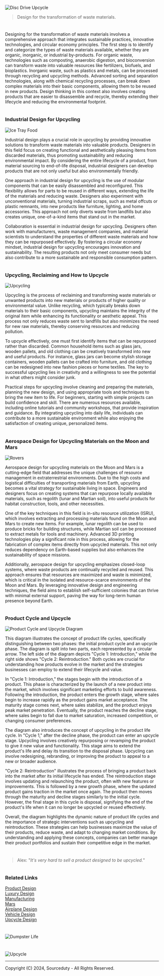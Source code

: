 ![Disc Drive Upcycle](https://github.com/user-attachments/assets/ba056503-55ce-4a08-86f9-baa751a1c863)

> Design for the transformation of waste materials.
#

Designing for the transformation of waste materials involves a comprehensive approach that integrates sustainable practices, innovative technologies, and circular economy principles. The first step is to identify and categorize the types of waste materials available, whether they are organic, inorganic, or industrial by-products. For organic waste, technologies such as composting, anaerobic digestion, and bioconversion can transform waste into valuable resources like fertilizers, biofuels, and bioplastics. Inorganic waste, such as plastics and metals, can be processed through recycling and upcycling methods. Advanced sorting and separation technologies, along with chemical recycling processes, can break down complex materials into their basic components, allowing them to be reused in new products. Design thinking in this context also involves creating products that are easier to disassemble and recycle, thereby extending their lifecycle and reducing the environmental footprint.

#
### Industrial Design for Upcycling

![Ice Tray Food](https://github.com/user-attachments/assets/e11dcb2e-a233-431b-99cd-725a3814a173)

Industrial design plays a crucial role in upcycling by providing innovative solutions to transform waste materials into valuable products. Designers in this field focus on creating functional and aesthetically pleasing items from discarded materials, thus promoting sustainability and reducing environmental impact. By considering the entire lifecycle of a product, from material sourcing to end-of-life disposal, industrial designers can develop products that are not only useful but also environmentally friendly.

One approach in industrial design for upcycling is the use of modular components that can be easily disassembled and reconfigured. This flexibility allows for parts to be reused in different ways, extending the life of the materials and reducing waste. Designers also experiment with unconventional materials, turning industrial scraps, such as metal offcuts or plastic remnants, into new products like furniture, lighting, and home accessories. This approach not only diverts waste from landfills but also creates unique, one-of-a-kind items that stand out in the market.

Collaboration is essential in industrial design for upcycling. Designers often work with manufacturers, waste management companies, and material scientists to understand the properties of different waste materials and how they can be repurposed effectively. By fostering a circular economy mindset, industrial design for upcycling encourages innovation and sustainability. The resulting products not only meet consumer needs but also contribute to a more sustainable and responsible consumption pattern.

#
### Upcycling, Reclaiming and How to Upcycle

![Upcycling](https://github.com/user-attachments/assets/8768fc8e-b435-4d75-a81a-c736e2b3390a)

Upcycling is the process of reclaiming and transforming waste materials or unwanted products into new materials or products of higher quality or environmental value. Unlike recycling, which typically breaks down materials to their basic components, upcycling maintains the integrity of the original item while enhancing its functionality or aesthetic appeal. This process not only reduces waste sent to landfills but also minimizes the need for new raw materials, thereby conserving resources and reducing pollution.

To upcycle effectively, one must first identify items that can be repurposed rather than discarded. Common household items such as glass jars, wooden pallets, and old clothing can be creatively transformed into new and useful products. For instance, glass jars can become stylish storage containers, wooden pallets can be crafted into furniture, and old clothing can be redesigned into new fashion pieces or home textiles. The key to successful upcycling lies in creativity and a willingness to see the potential in what others might consider junk.

Practical steps for upcycling involve cleaning and preparing the materials, planning the new design, and using appropriate tools and techniques to bring the new item to life. For beginners, starting with simple projects can build confidence and skill. There are numerous resources available, including online tutorials and community workshops, that provide inspiration and guidance. By integrating upcycling into daily life, individuals can contribute to a more sustainable environment while also enjoying the satisfaction of creating unique, personalized items.

#
### Aerospace Design for Upcycling Materials on the Moon and Mars

![Rovers](https://github.com/user-attachments/assets/f8aadcba-7ea4-4712-b6da-47f41bd5e6fe)

Aerospace design for upcycling materials on the Moon and Mars is a cutting-edge field that addresses the unique challenges of resource management in extraterrestrial environments. Due to the high costs and logistical difficulties of transporting materials from Earth, upcycling becomes a vital strategy for sustainable living in space. Engineers and designers focus on creating systems that can repurpose locally available materials, such as regolith (lunar and Martian soil), into useful products for habitat construction, tools, and other necessities.

One of the key techniques in this field is in-situ resource utilization (ISRU), which involves extracting and processing materials found on the Moon and Mars to create new items. For example, lunar regolith can be used to produce bricks for building structures, while Martian soil can be processed to extract metals for tools and machinery. Advanced 3D printing technologies play a significant role in this process, allowing for the fabrication of complex items directly from upcycled materials. This not only reduces dependency on Earth-based supplies but also enhances the sustainability of space missions.

Additionally, aerospace design for upcycling emphasizes closed-loop systems, where waste products are continually recycled and reused. This approach ensures that resources are maximized and waste is minimized, which is critical in the isolated and resource-scarce environments of the Moon and Mars. By leveraging innovative design and engineering techniques, the field aims to establish self-sufficient colonies that can thrive with minimal external support, paving the way for long-term human presence beyond Earth.

#
### Product Cycle and Upcycle

![Product Cycle and Upcycle Diagram](https://github.com/user-attachments/assets/fd2bec10-c582-404b-a56b-fcf0d3551869)

This diagram illustrates the concept of product life cycles, specifically distinguishing between two phases: the initial product cycle and an upcycle phase. The diagram is split into two parts, each represented by a circular arrow. The left side of the diagram depicts "Cycle 1: Introduction," while the right side shows "Cycle 2: Reintroduction." Both cycles are crucial for understanding how products evolve in the market and the strategies businesses can employ to extend their lifecycle and value.

In "Cycle 1: Introduction," the stages begin with the introduction of a product. This phase is characterized by the launch of a new product into the market, which involves significant marketing efforts to build awareness. Following the introduction, the product enters the growth stage, where sales begin to increase rapidly as the product gains market acceptance. The maturity stage comes next, where sales stabilize, and the product enjoys peak market penetration. Eventually, the product reaches the decline stage, where sales begin to fall due to market saturation, increased competition, or changing consumer preferences.

The diagram also introduces the concept of upcycling in the product life cycle. In "Cycle 1," after the decline phase, the product can enter an upcycle stage. Upcycling involves creatively repurposing or revamping the product to give it new value and functionality. This stage aims to extend the product's life and delay its transition to the disposal phase. Upcycling can involve redesigning, rebranding, or improving the product to appeal to a new or broader audience.

"Cycle 2: Reintroduction" illustrates the process of bringing a product back into the market after its initial lifecycle has ended. The reintroduction stage involves updating and relaunching the product, often with new features or improvements. This is followed by a new growth phase, where the updated product gains traction in the market once again. The product then moves through the maturity and decline stages similarly to the initial cycle. However, the final stage in this cycle is disposal, signifying the end of the product's life when it can no longer be upcycled or reused effectively.

Overall, the diagram highlights the dynamic nature of product life cycles and the importance of strategic interventions such as upcycling and reintroduction. These strategies can help businesses maximize the value of their products, reduce waste, and adapt to changing market conditions. By understanding and applying these concepts, companies can better manage their product portfolios and sustain their competitive edge in the market.

#

> Alex: "*It's very hard to sell a product designed to be upcycled.*"

#
### Related Links

[Product Design](https://github.com/sourceduty/Product_Design)
<br>
[Luxury Design](https://github.com/sourceduty/Luxury_Design)
<br>
[Manufacturing](https://github.com/sourceduty/Manufacturing)
<br>
[Mars](https://github.com/sourceduty/Mars)
<br>
[Airplane Design](https://github.com/sourceduty/Airplane_Design)
<br>
[Vehicle Design](https://github.com/sourceduty/Vehicle_Design)
<br>
[Upcycle Design](https://github.com/sourceduty/Upcycle_Design)

#

![Dumpster Life](https://github.com/user-attachments/assets/29cdec9c-bdb7-46ea-959b-283b2ab76098)

#

![Upcycle](https://github.com/user-attachments/assets/82c68c54-a922-4314-b0ab-ffbbe51fa031)

***
Copyright (C) 2024, Sourceduty - All Rights Reserved.
